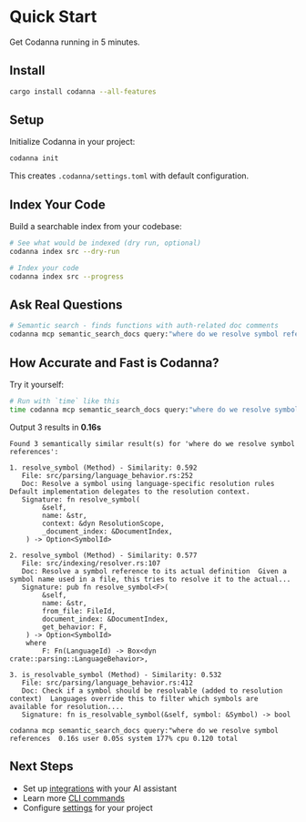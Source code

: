 # Quick Start

Get Codanna running in 5 minutes.

## Install

```bash
cargo install codanna --all-features
```

## Setup

Initialize Codanna in your project:

```bash
codanna init
```

This creates `.codanna/settings.toml` with default configuration.

## Index Your Code

Build a searchable index from your codebase:

```bash
# See what would be indexed (dry run, optional)
codanna index src --dry-run

# Index your code
codanna index src --progress
```

## Ask Real Questions

```bash
# Semantic search - finds functions with auth-related doc comments
codanna mcp semantic_search_docs query:"where do we resolve symbol references" limit:3
```

## How Accurate and Fast is Codanna?

Try it yourself:

```bash
# Run with `time` like this
time codanna mcp semantic_search_docs query:"where do we resolve symbol references" limit:3
```

Output 3 results in **0.16s**

```text
Found 3 semantically similar result(s) for 'where do we resolve symbol references':

1. resolve_symbol (Method) - Similarity: 0.592
   File: src/parsing/language_behavior.rs:252
   Doc: Resolve a symbol using language-specific resolution rules  Default implementation delegates to the resolution context.
   Signature: fn resolve_symbol(
        &self,
        name: &str,
        context: &dyn ResolutionScope,
        _document_index: &DocumentIndex,
    ) -> Option<SymbolId>

2. resolve_symbol (Method) - Similarity: 0.577
   File: src/indexing/resolver.rs:107
   Doc: Resolve a symbol reference to its actual definition  Given a symbol name used in a file, this tries to resolve it to the actual...
   Signature: pub fn resolve_symbol<F>(
        &self,
        name: &str,
        from_file: FileId,
        document_index: &DocumentIndex,
        get_behavior: F,
    ) -> Option<SymbolId>
    where
        F: Fn(LanguageId) -> Box<dyn crate::parsing::LanguageBehavior>,

3. is_resolvable_symbol (Method) - Similarity: 0.532
   File: src/parsing/language_behavior.rs:412
   Doc: Check if a symbol should be resolvable (added to resolution context)  Languages override this to filter which symbols are available for resolution....
   Signature: fn is_resolvable_symbol(&self, symbol: &Symbol) -> bool

codanna mcp semantic_search_docs query:"where do we resolve symbol references  0.16s user 0.05s system 177% cpu 0.120 total
```

## Next Steps

- Set up [integrations](../integrations/) with your AI assistant
- Learn more [CLI commands](../user-guide/cli-reference.md)
- Configure [settings](../user-guide/configuration.md) for your project